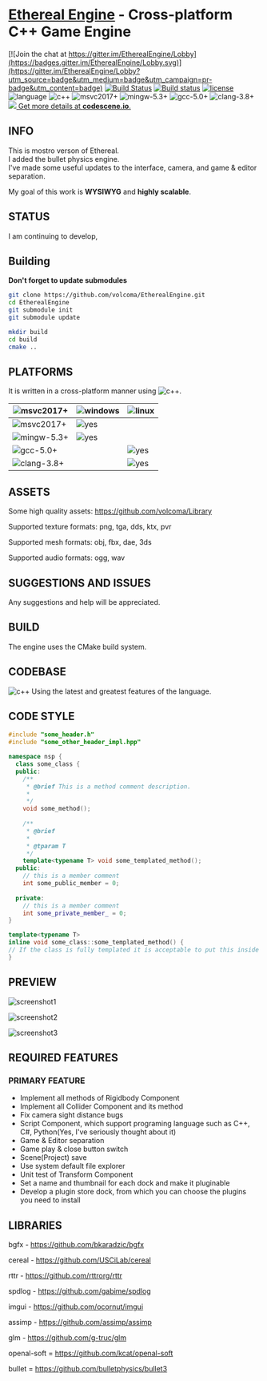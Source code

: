[Ethereal Engine](https://github.com/volcoma/EtherealEngine) - Cross-platform C++ Game Engine
============================================================================

[![Join the chat at https://gitter.im/EtherealEngine/Lobby](https://badges.gitter.im/EtherealEngine/Lobby.svg)](https://gitter.im/EtherealEngine/Lobby?utm_source=badge&utm_medium=badge&utm_campaign=pr-badge&utm_content=badge)
[![Build Status](https://travis-ci.org/volcoma/EtherealEngine.svg?branch=master)](https://travis-ci.org/volcoma/EtherealEngine)
[![Build status](https://ci.appveyor.com/api/projects/status/18pxyag4wok2fscl?svg=true)](https://ci.appveyor.com/project/volcoma/etherealengine)
[![license](https://img.shields.io/github/license/volcoma/EtherealEngine.svg)](LICENSE.txt)
![language](https://img.shields.io/badge/language-c++-blue.svg) ![c++](https://img.shields.io/badge/std-c++14-blue.svg)
![msvc2017+](https://img.shields.io/badge/MSVC-2017+-ff69b4.svg) ![mingw-5.3+](https://img.shields.io/badge/MINGW-5.3+-ff69b4.svg) 
![gcc-5.0+](https://img.shields.io/badge/GCC-5.0+-ff69b4.svg) ![clang-3.8+](https://img.shields.io/badge/CLANG-3.8+-ff69b4.svg)
[![](https://codescene.io/projects/1800/status.svg) Get more details at **codescene.io**.](https://codescene.io/projects/1800/jobs/latest-successful/results)

## INFO
This is mostro verson of Ethereal.  
I added the bullet physics engine.  
I've made some useful updates to the interface, camera, and game & editor separation.

My goal of this work is **WYSIWYG** and **highly scalable**. 

## STATUS
I am continuing to develop, 

## Building
**Don't forget to update submodules**
```bash
git clone https://github.com/volcoma/EtherealEngine.git
cd EtherealEngine
git submodule init
git submodule update

mkdir build
cd build
cmake ..

```

## PLATFORMS
It is written in a cross-platform manner using ![c++](https://img.shields.io/badge/std-c++14-blue.svg).

![msvc2017+](https://img.shields.io/badge/compilers--ff69b4.svg)      | ![windows](https://img.shields.io/badge/platform-windows-blue.svg) | ![linux](https://img.shields.io/badge/platform-linux-blue.svg)
---------------| --------|--------
![msvc2017+](https://img.shields.io/badge/MSVC-2017+-ff69b4.svg)   | ![yes](https://img.shields.io/badge/status-yes-green.svg)     |
![mingw-5.3+](https://img.shields.io/badge/MINGW-5.3+-ff69b4.svg)    | ![yes](https://img.shields.io/badge/status-yes-green.svg)     |
![gcc-5.0+](https://img.shields.io/badge/GCC-5.0+-ff69b4.svg)    |         | ![yes](https://img.shields.io/badge/status-yes-green.svg)
![clang-3.8+](https://img.shields.io/badge/CLANG-3.8+-ff69b4.svg)   |         | ![yes](https://img.shields.io/badge/status-yes-green.svg)

## ASSETS
Some high quality assets: https://github.com/volcoma/Library

Supported texture formats: png, tga, dds, ktx, pvr

Supported mesh formats: obj, fbx, dae, 3ds

Supported audio formats: ogg, wav

## SUGGESTIONS AND ISSUES
Any suggestions and help will be appreciated.

## BUILD
The engine uses the CMake build system.

## CODEBASE
![c++](https://img.shields.io/badge/std-c++14-blue.svg) Using the latest and greatest features of the language.

## CODE STYLE
```c++
#include "some_header.h"
#include "some_other_header_impl.hpp"

namespace nsp {
  class some_class {
  public:
    /**
     * @brief This is a method comment description.
     *
     */
    void some_method();
  
    /**
     * @brief 
     * 
     * @tparam T 
     */
    template<typename T> void some_templated_method();
  public:
    // this is a member comment
    int some_public_member = 0;
    
  private:
    // this is a member comment
    int some_private_member_ = 0;
}

template<typename T>
inline void some_class::some_templated_method() {
// If the class is fully templated it is acceptable to put this inside the class
}
```
## PREVIEW
![screenshot1](https://user-images.githubusercontent.com/1499411/29488399-e4c76a18-8512-11e7-8090-7453fea8d33f.png)

![screenshot2](https://user-images.githubusercontent.com/1499411/29488400-f43a5960-8512-11e7-923e-86a0c204da31.png)

![screenshot3](https://user-images.githubusercontent.com/1499411/29488403-ff3c3df6-8512-11e7-869f-32a783530cc3.png)

## REQUIRED FEATURES
### PRIMARY FEATURE
* Implement all methods of Rigidbody Component
* Implement all Collider Component and its method
* Fix camera sight distance bugs
* Script Component, which support programing language such as C++, C#, Python(Yes, I've seriously thought about it)
* Game & Editor separation
* Game play & close button switch
* Scene(Project) save
* Use system default file explorer
* Unit test of Transform Component
* Set a name and thumbnail for each dock and make it pluginable
* Develop a plugin store dock, from which you can choose the plugins you need to install


## LIBRARIES
bgfx - https://github.com/bkaradzic/bgfx

cereal - https://github.com/USCiLab/cereal

rttr - https://github.com/rttrorg/rttr

spdlog - https://github.com/gabime/spdlog

imgui - https://github.com/ocornut/imgui

assimp - https://github.com/assimp/assimp

glm - https://github.com/g-truc/glm

openal-soft = https://github.com/kcat/openal-soft

bullet = https://github.com/bulletphysics/bullet3